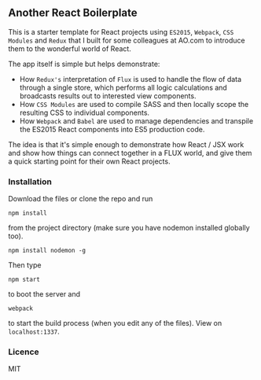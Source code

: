 ## Another React Boilerplate

This is a starter template for React projects using <code>ES2015</code>, <code>Webpack</code>, <code>CSS Modules</code> and <code>Redux</code> that I built for some colleagues at AO.com to introduce them to the wonderful world of React. 

The app itself is simple but helps demonstrate: 
* How <code>Redux's</code> interpretation of <code>Flux</code> is used to handle the flow of data through a single store, which performs all logic calculations and broadcasts results out to interested view components.
* How <code>CSS Modules</code> are used to compile SASS and then locally scope the resulting CSS to individual components.
* How <code>Webpack</code> and <code>Babel</code> are used to manage dependencies and transpile the ES2015 React components into ES5 production code. 

The idea is that it's simple enough to demonstrate how React / JSX work and show how things can connect together in a FLUX world, and give them a quick starting point for their own React projects.

### Installation

Download the files or clone the repo and run 
```unix
npm install
```
from the project directory (make sure you have nodemon installed globally too).
```unix
npm install nodemon -g
```
Then type 
```unix
npm start
```
to boot the server and
```unix
webpack
```
to start the build process (when you edit any of the files). View on <code>localhost:1337</code>.

### Licence
MIT
